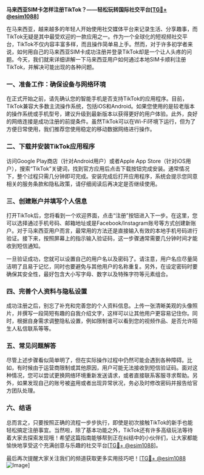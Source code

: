**马来西亚SIM卡怎样注册TikTok？——轻松玩转国际社交平台[[TG💪+ @esim1088](https://t.me/s/esim1088)]**

在马来西亚，越来越多的年轻人开始使用社交媒体平台来记录生活、分享趣事，而TikTok无疑是其中最受欢迎的一款应用之一。作为一个全球化的短视频社交平台，TikTok不仅内容丰富多样，而且操作简单易上手。然而，对于许多初学者来说，如何用自己的马来西亚SIM卡成功注册并登录TikTok却是一个让人头疼的问题。今天，我们就来详细讲解一下马来西亚用户如何通过本地SIM卡顺利注册TikTok，并解决可能出现的各种问题。

### 一、准备工作：确保设备与网络环境

在正式开始之前，请先确认您的智能手机是否支持TikTok的应用程序。目前，TikTok兼容大多数主流操作系统，包括iOS和Android。如果您使用的是较老版本的操作系统或手机型号，建议升级到最新版本以获得更好的用户体验。此外，良好的网络连接是成功注册的前提条件。虽然TikTok可以在Wi-Fi环境下运行，但为了方便日常使用，我们推荐您使用稳定的移动数据网络进行操作。

### 二、下载并安装TikTok应用程序

访问Google Play商店（针对Android用户）或者Apple App Store（针对iOS用户），搜索“TikTok”关键词，找到官方应用后点击下载按钮完成安装。通常情况下，整个过程只需几分钟即可完成。安装完成后打开应用程序，系统会提示您同意相关的服务条款和隐私政策，请仔细阅读后再决定是否继续使用。

### 三、创建账户并填写个人信息

打开TikTok后，您将看到一个欢迎界面，点击“注册”按钮进入下一步。在这里，您可以选择通过手机号码、邮箱地址或是Facebook/Instagram账号等方式创建新账户。对于马来西亚用户而言，最常用的方法还是直接输入有效的本地手机号码进行验证。接下来，按照屏幕上的指示输入验证码，这一步骤通常需要几分钟时间才能收到短信通知。

一旦验证成功，您就可以设置自己的用户名以及密码了。请注意，用户名应尽量简洁明了且易于记忆，同时也要避免与其他用户的名称重复。另外，在设定密码时要确保其安全性，最好包含大小写字母、数字以及特殊字符等元素组合。

### 四、完善个人资料与隐私设置

成功注册之后，别忘了补充和完善您的个人资料信息。上传一张清晰美观的头像照片，并撰写一段简短有趣的自我介绍文字，这样可以让其他用户更容易记住你。同时，根据自身需求调整隐私设置，例如限制谁可以看到您的视频作品、是否允许陌生人私信联系等等。

### 五、常见问题解答

尽管上述步骤看似简单明了，但在实际操作过程中仍然可能会遇到各种障碍。比如，有时候由于运营商限制或其他原因，用户可能无法接收到短信验证码。面对这种情况，您可以尝试更换网络环境重新发送请求，或者直接联系客服寻求帮助。另外，如果发现自己的账号被盗用或者出现异常状况，务必及时修改密码并报告给官方团队处理。

### 六、结语

总而言之，只要按照正确的流程一步步执行，即使是初次接触TikTok的新手也能轻松搞定注册事宜。当然啦，除了基本功能之外，TikTok还有许多高级玩法等待着大家去探索发现哦！希望这篇指南能够帮到正在纠结中的小伙伴们，让大家都能愉快地享受这个充满创意与乐趣的社交平台[[TG💪+ @esim1088](https://t.me/s/esim1088)]。

最后再次提醒大家关注我们的频道获取更多实用技巧吧！[[TG💪+ @esim1088](https://t.me/s/esim1088) ![Image](https://i.postimg.cc/4NQfJmqS/Snipaste-2025-05-13-00-14-12.png)]
